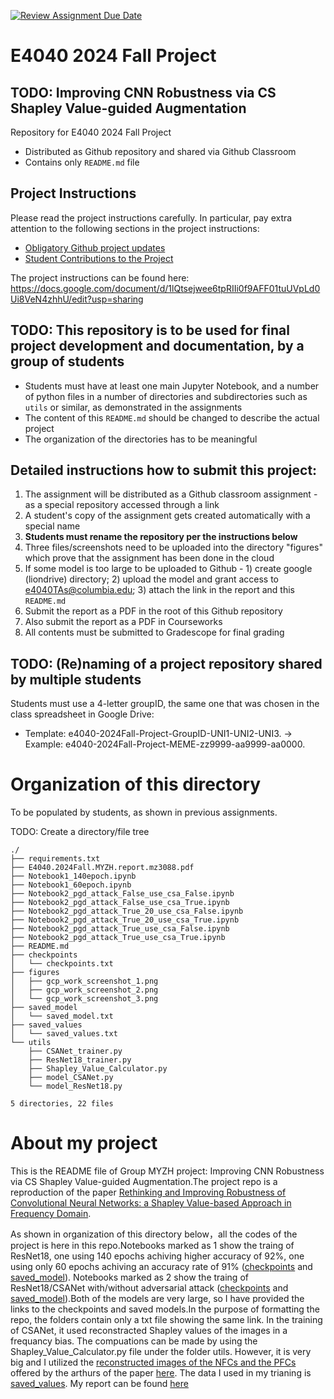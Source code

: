 [![Review Assignment Due Date](https://classroom.github.com/assets/deadline-readme-button-22041afd0340ce965d47ae6ef1cefeee28c7c493a6346c4f15d667ab976d596c.svg)](https://classroom.github.com/a/cZnpr7Ns)
# E4040 2024 Fall Project
## TODO: Improving CNN Robustness via CS Shapley Value-guided Augmentation

Repository for E4040 2024 Fall Project
  - Distributed as Github repository and shared via Github Classroom
  - Contains only `README.md` file

## Project Instructions
Please read the project instructions carefully. In particular, pay extra attention to the following sections in the project instructions:
 - [Obligatory Github project updates](https://docs.google.com/document/d/1lQtsejwee6tpRIIi0f9AFF01tuUVpLd0Ui8VeN4zhhU/edit?tab=t.0#heading=h.m8ytn1ouhejl)
 - [Student Contributions to the Project](https://docs.google.com/document/d/1lQtsejwee6tpRIIi0f9AFF01tuUVpLd0Ui8VeN4zhhU/edit?tab=t.0#heading=h.m8ytn1ouhejl)

The project instructions can be found here:
https://docs.google.com/document/d/1lQtsejwee6tpRIIi0f9AFF01tuUVpLd0Ui8VeN4zhhU/edit?usp=sharing 

## TODO: This repository is to be used for final project development and documentation, by a group of students
  - Students must have at least one main Jupyter Notebook, and a number of python files in a number of directories and subdirectories such as `utils` or similar, as demonstrated in the assignments
  - The content of this `README.md` should be changed to describe the actual project
  - The organization of the directories has to be meaningful

## Detailed instructions how to submit this project:
1. The assignment will be distributed as a Github classroom assignment - as a special repository accessed through a link
2. A student's copy of the assignment gets created automatically with a special name
3. **Students must rename the repository per the instructions below**
5. Three files/screenshots need to be uploaded into the directory "figures" which prove that the assignment has been done in the cloud
6. If some model is too large to be uploaded to Github - 1) create google (liondrive) directory; 2) upload the model and grant access to e4040TAs@columbia.edu; 3) attach the link in the report and this `README.md`
7. Submit the report as a PDF in the root of this Github repository
8. Also submit the report as a PDF in Courseworks
9. All contents must be submitted to Gradescope for final grading

## TODO: (Re)naming of a project repository shared by multiple students
Students must use a 4-letter groupID, the same one that was chosen in the class spreadsheet in Google Drive: 
* Template: e4040-2024Fall-Project-GroupID-UNI1-UNI2-UNI3. -> Example: e4040-2024Fall-Project-MEME-zz9999-aa9999-aa0000.

# Organization of this directory
To be populated by students, as shown in previous assignments.

TODO: Create a directory/file tree
```
./
├── requirements.txt
├── E4040.2024Fall.MYZH.report.mz3088.pdf
├── Notebook1_140epoch.ipynb
├── Notebook1_60epoch.ipynb
├── Notebook2_pgd_attack_False_use_csa_False.ipynb
├── Notebook2_pgd_attack_False_use_csa_True.ipynb
├── Notebook2_pgd_attack_True_20_use_csa_False.ipynb
├── Notebook2_pgd_attack_True_20_use_csa_True.ipynb
├── Notebook2_pgd_attack_True_use_csa_False.ipynb
├── Notebook2_pgd_attack_True_use_csa_True.ipynb
├── README.md
├── checkpoints
│   └── checkpoints.txt
├── figures
│   ├── gcp_work_screenshot_1.png
│   ├── gcp_work_screenshot_2.png
│   └── gcp_work_screenshot_3.png
├── saved_model
│   └── saved_model.txt
├── saved_values
│   └── saved_values.txt
└── utils
    ├── CSANet_trainer.py
    ├── ResNet18_trainer.py
    ├── Shapley_Value_Calculator.py
    ├── model_CSANet.py
    └── model_ResNet18.py

5 directories, 22 files

```

# About my project
This is the README file of Group MYZH project: Improving CNN Robustness via CS Shapley Value-guided Augmentation.The project repo is a reproduction of the paper [Rethinking and Improving Robustness of Convolutional Neural Networks: a Shapley Value-based Approach in Frequency Domain](https://papers.nips.cc/paper_files/paper/2022/hash/022abe84083d235f7572ca5cba24c51c-Abstract-Conference.html).

As shown in organization of this directory below，all the codes of the project is here in this repo.Notebooks marked as 1 show the traing of ResNet18, one using 140 epochs achiving higher accuracy of 92%, one using only 60 epochs achiving an accuracy rate of 91% ([checkpoints](https://drive.google.com/drive/folders/1jclMlmgVUmgL1ZkbfJ11zuk8kFul81qw?usp=drive_link) and [saved_model](https://drive.google.com/drive/folders/1ULBrfH6vbhICuajw08dnzZEB_HwW4tTz?usp=drive_link)). Notebooks marked as 2 show the traing of ResNet18/CSANet with/without adversarial attack ([checkpoints](https://drive.google.com/drive/folders/1jclMlmgVUmgL1ZkbfJ11zuk8kFul81qw?usp=drive_link) and [saved_model](https://drive.google.com/drive/folders/1ULBrfH6vbhICuajw08dnzZEB_HwW4tTz?usp=drive_link)).Both of the models are very large, so I have provided the links to the checkpoints and saved models.In the purpose of formatting the repo, the folders contain only a txt file showing the same link.
In the training of CSANet, it used reconstracted Shapley values of the images in a frequancy bias. The compuations can be made by using the Shapley_Value_Calculator.py file under the folder utils. However, it is very big and I utilized the [reconstructed images of the NFCs and the PFCs](https://drive.google.com/file/d/1do8KbtySg7vCZr0cXCQHZ4m0HViIPfdR/view?usp=sharing) offered by the arthurs of the paper [here](https://github.com/Ytchen981/CSA). The data I used in my trianing is [saved_values](https://drive.google.com/file/d/1_B5fJgK_Z6kerA6aHpD4E-BdqRI8yk65/view?usp=drive_link).
My report can be found [here](https://drive.google.com/file/d/1Dh23FTmvQfoXGufLji0uY21e6eF2ftFj/view?usp=sharing)





